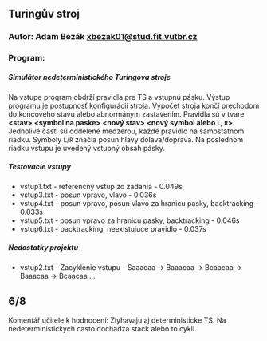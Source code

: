 ## Turingův stroj

### Autor: Adam Bezák xbezak01@stud.fit.vutbr.cz

### Program:

##### Simulátor nedeterministického Turingova stroje

Na vstupe program obdrží pravidla pre TS a vstupnú pásku. Výstup programu je postupnosť konfigurácií stroja.
Výpočet stroja končí prechodom do koncového stavu alebo abnormánym zastavením.
Pravidla sú v tvare **\<stav> \<symbol na paske> \<nový stav> \<nový symbol alebo `L`, `R`>**. Jednolivé časti sú oddelené medzerou, každé pravidlo na samostatnom riadku.
Symboly `L`/`R` značia posun hlavy dolava/doprava. Na poslednom riadku vstupu je uvedený vstupný obsah pásky.

##### Testovacie vstupy

- vstup1.txt - referenčný vstup zo zadania - 0.049s 
- vstup3.txt - posun vpravo, vlavo - 0.036s 
- vstup4.txt - posun vpravo, posun vlavo za hranicu pasky, backtracking - 0.033s  
- vstup5.txt - posun vpravo za hranicu pasky, backtracking - 0.046s 
- vstup6.txt - backtracking, neexistujuce pravidlo - 0.037s  

##### Nedostatky projektu

- vstup2.txt - Zacyklenie vstupu - Saaacaa -> Baaacaa -> Bcaacaa -> Baaacaa -> Bcaacaa ... 
 
## 6/8
Komentář učitele k hodnocení:
Zlyhavaju aj deterministicke TS. Na nedeterministickych casto dochadza stack alebo to cykli.
